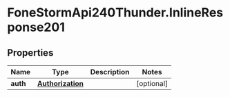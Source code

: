 # FoneStormApi240Thunder.InlineResponse201

## Properties
Name | Type | Description | Notes
------------ | ------------- | ------------- | -------------
**auth** | [**Authorization**](Authorization.md) |  | [optional] 



